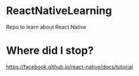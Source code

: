# ReactNativeLearning
Repo to learn about React Native

# Where did I stop?
https://facebook.github.io/react-native/docs/tutorial